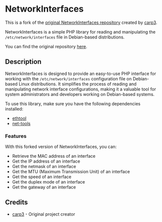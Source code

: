 # NetworkInterfaces

This is a fork of the [original NetworkInterfaces repository](https://github.com/carp3/networkinterfaces) created by [carp3](https://github.com/carp3).

NetworkInterfaces is a simple PHP library for reading and manipulating the `/etc/network/interfaces` file in Debian-based distributions.

You can find the original repository [here](https://github.com/carp3/networkinterfaces).

## Description

NetworkInterfaces is designed to provide an easy-to-use PHP interface for working with the `/etc/network/interfaces` configuration file on Debian-based Linux distributions. It simplifies the process of reading and manipulating network interface configurations, making it a valuable tool for system administrators and developers working on Debian-based systems.

To use this library, make sure you have the following dependencies installed:

- [ethtool](https://linux.die.net/man/8/ethtool)
- [net-tools](https://packages.debian.org/en/sid/net-tools)

### Features

With this forked version of NetworkInterfaces, you can:

- Retrieve the MAC address of an interface
- Get the IP address of an interface
- Get the netmask of an interface
- Get the MTU (Maximum Transmission Unit) of an interface
- Get the speed of an interface
- Get the duplex mode of an interface
- Get the gateway of an interface

## Credits

- [carp3](https://github.com/carp3) - Original project creator
